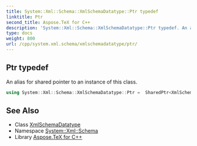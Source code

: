 ```yaml
---
title: System::Xml::Schema::XmlSchemaDatatype::Ptr typedef
linktitle: Ptr
second_title: Aspose.TeX for C++
description: 'System::Xml::Schema::XmlSchemaDatatype::Ptr typedef. An alias for shared pointer to an instance of this class in C++.'
type: docs
weight: 800
url: /cpp/system.xml.schema/xmlschemadatatype/ptr/
---
```

## Ptr typedef


An alias for shared pointer to an instance of this class.

```cpp
using System::Xml::Schema::XmlSchemaDatatype::Ptr =  SharedPtr<XmlSchemaDatatype>
```

## See Also

* Class [XmlSchemaDatatype](../)
* Namespace [System::Xml::Schema](../../)
* Library [Aspose.TeX for C++](../../../)
